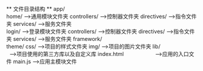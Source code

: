 ** 文件目录结构 ** 
app/                        
    home/                       -->通用模块文件夹
        controllers/            -->控制器文件夹
        directives/             -->指令文件夹
        services/               -->服务文件夹                  
    login/                      -->登录模块文件夹
        controllers/            -->控制器文件夹
        directives/             -->指令文件夹
        services/               -->服务文件夹
framework/      
theme/
    css/                        -->项目的样式文件夹
    img/                        -->项目的图片文件夹
lib/                            -->项目使用的第三方库以及自定义库
index.html                      -->应用的入口文件
main.js                         -->应用主模块文件
